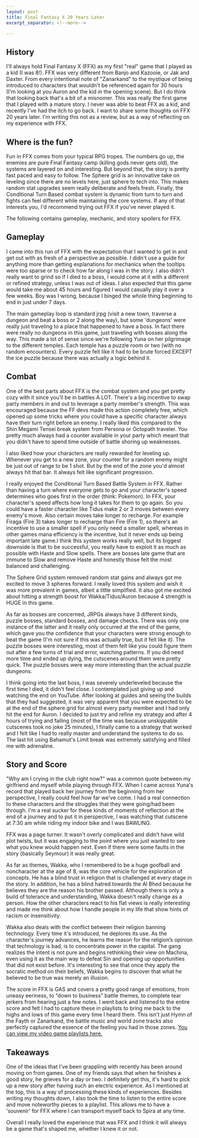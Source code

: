 ```yaml
---
layout: post
title: Final Fantasy X 20 Years Later
excerpt_separator: <!--more-->

---
```


## History

I'll always hold Final Fantasy X (FFX) as my first "real" game that I played as a kid (I was 8!). FFX was very different from Banjo and Kazooie, or Jak and Daxter. From every intentional note of "Zanarkand" to the mystique of being introduced to characters that wouldn't be referenced again for 30 hours (I'm looking at you Auron and the kid in the opening scene). But I do think that looking back that's a bit of a misnomer. This was really the first game that I played with a mature story. I never was able to beat FFX as a kid, and recently I've had the itch to go back. I want to share some thoughts on FFX 20 years later. I'm writing this not as a review, but as a way of reflecting on my experience with FFX.
<!--more-->

## Where is the fun?

Fun in FFX comes from your typical RPG tropes. The numbers go up, the enemies are pure Final Fantasy camp (killing gods never gets old), the systems are layered on and interesting. But beyond that, the story is pretty fast paced and easy to follow. The Sphere grid is an innovative take on leveling since there are no levels here, just sphere to tech into. This makes random stat upgrades seem really deliberate and feels fresh. Finally, the Conditional Turn Based combat system is dynamic from turn to turn and fights can feel different while maintaining the core systems. If any of that interests you, I'd recommend trying out FFX if you've never played it.

The following contains gameplay, mechanic, and story spoilers for FFX. 

## Gameplay

I came into this run of FFX with the expectation that I wanted to get in and get out with as fresh of a perspective as possible. I didn't use a guide for anything more than getting explanations for mechanics when the tooltips were too sparse or to check how far along I was in the story. I also didn't really want to grind so if I died to a boss, I would come at it with a different or refined strategy, unless I was out of ideas. I also expected that this game would take me about 45 hours and figured I would casually play it over a few weeks. Boy was I wrong, because I binged the whole thing beginning to end in just under 7 days. 

The main gameplay loop is standard jrpg (visit a new town, traverse a dungeon and beat a boss or 2 along the way), but some 'dungeons' were really just traveling to a place that happened to have a boss. In fact there were really no dungeons in this game, just traveling with bosses along the way. This made a lot of sense since we're following Yuna on her pilgrimage to the different temples. Each temple has a puzzle room or two (with no random encounters). Every puzzle felt like it had to be brute forced EXCEPT the ice puzzle because there was actually a logic behind it. 

## Combat

One of the best parts about FFX is the combat system and you get pretty cozy with it since you’ll be in battles A LOT. There's a big incentive to swap party members in and out to leverage a party member's strength. This was encouraged because the FF devs made this action completely free, which opened up some tricks where you could have a specific character always have their turn right before an enemy. I really liked this compared to the Shin Megami Tensei break system from Persona or Octopath traveler. You pretty much always had a counter available in your party which meant that you didn't have to spend time outside of battle shoring up weaknesses.

I also liked how your characters are really rewarded for leveling up. Whenever you get to a new zone, your counter for a random enemy might be just out of range to be 1 shot. But by the end of the zone you'd almost always hit that bar. It always felt like significant progression.

I really enjoyed the Conditional Turn Based Battle System in FFX. Rather than having a turn where everyone gets to go and your character's speed determines who goes first in the order (think: Pokemon). In FFX, your character's speed affects how long it takes for them to go again. So you could have a faster character like Tidus make 2 or 3 moves between every enemy's move. Also certain moves take longer to recharge. For example Firaga (Fire 3) takes longer to recharge than Fire (Fire 1), so there's an incentive to use a smaller spell if you only need a smaller spell, whereas in other games mana efficiency is the incentive, but it never ends up being important late game.I think this system works really well, but its biggest downside is that to be successful, you really have to exploit it as much as possible with Haste and Slow spells. There are bosses late game that are immune to Slow and remove Haste and honestly those felt the most balanced and challenging.

The Sphere Grid system removed random stat gains and always got me excited to move 3 spheres forward. I really loved this system and wish it was more prevalent in games, albeit a little simplified. It also got me excited about hitting a strength boost for Wakka/Tidus/Auron because 4 strength is HUGE in this game. 

As far as bosses are concerned, JRPGs always have 3 different kinds, puzzle bosses, standard bosses, and damage checks. There was only one instance of the latter and it really only occurred at the end of the game, which gave you the confidence that your characters were strong enough to beat the game (I'm not sure if this was actually true, but it felt like it). The puzzle bosses were interesting, most of them felt like you could figure them out after a few turns of trial and error, watching patterns. If you did need more time and ended up dying, the cutscenes around them were pretty quick. The puzzle bosses were way more interesting than the actual puzzle dungeons.

I think going into the last boss, I was severely underleveled because the first time I died, it didn't feel close. I contemplated just giving up and watching the end on YouTube. After looking at guides and seeing the builds that they had suggested, it was very apparent that you were expected to be at the end of the sphere grid for almost every party member and I had only hit the end for Auron. I decided to just try and refine my strategy and after 4 hours of trying and failing (most of the time was because unskippable cutscenes took no joke 25 minutes), I finally came to a strategy that worked and I felt like I had to really master and understand the systems to do so. The last hit using Bahamut's Limit break was extremely satisfying and filled me with adrenaline.

## Story and Score

"Why am I crying in the club right now?" was a common quote between my girlfriend and myself while playing through FFX. When I came across Yuna's record that played back her journey from the beginning from her perspective, I really could feel how far we've come. I had a real connection to these characters and the struggles that they were going/had been through. I'm a real sucker for these kinds of moments of reflection at the end of a journey and to put it in perspective, I was watching that cutscene at 7:30 am while riding my indoor bike and I was BAWLING.

FFX was a page turner. It wasn't overly complicated and didn’t have wild plot twists, but it was engaging to the point where you just wanted to see what you knew would happen next. Even if there were some faults in the story (basically Seymour) it was really great.

As far as themes, Wakka, who I remembered to be a huge goofball and noncharacter at the age of 8, was the core vehicle for the exploration of concepts. He has a blind trust in religion that is challenged at every stage in the story. In addition, he has a blind hatred towards the Al Bhed because he believes they are the reason his brother passed. Although there is only a build of tolerance and understanding, Wakka doesn't really change as a person. How the other characters react to his flat views is really interesting and made me think about how I handle people in my life that show hints of racism or insensitivity.

Wakka also deals with the conflict between their religion banning technology. Every time it's introduced, he deplores its use. As the character's journey advances, he learns the reason for the religion’s opinion that technology is bad, is to concentrate power in the capital. The gang realizes the intent is not pure and begins rethinking their view on Machina, even using it as the main way to defeat Sin and opening up opportunities that did not exist before. It's interesting to see that once they apply the socratic method on their beliefs, Wakka begins to discover that what he believed to be true was merely an illusion.

The score in FFX is GAS and covers a pretty good range of emotions, from uneasy eeriness, to “down to business” battle themes, to complete tear jerkers from hearing just a few notes. I went back and listened to the entire score and felt I had to capture these in playlists to bring me back to the highs and lows of this game every time I heard them. This isn't just Hymn of the Fayth or Zanarkand, the battle music and world zone tracks also perfectly captured the essence of the feeling you had in those zones. [You can view my video game playlists here.](https://open.spotify.com/user/12159162560)

## Takeaways

One of the ideas that I've been grappling with recently has been around moving on from games. One of my friends says that when he finishes a good story, he grieves for a day or two. I definitely get this, it's hard to pick up a new story after having such an electric experience. As I mentioned at the top, this is a way of processing these kinds of experiences. Besides writing my thoughts down, I also took the time to listen to the entire score and move noteworthy pieces to a playlist. This allows me to have a 'souvenir' for FFX where I can transport myself back to Spira at any time.

Overall I really loved the experience that was FFX and I think it will always be a game that's shaped me, whether I knew it or not.
~~~~